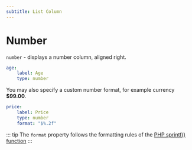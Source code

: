 ```yaml
---
subtitle: List Column
---
```

# Number

`number` - displays a number column, aligned right.

```yaml
age:
    label: Age
    type: number
```

You may also specify a custom number format, for example currency **$99.00**.

```yaml
price:
    label: Price
    type: number
    format: "$%.2f"
```

::: tip
The `format` property follows the formatting rules of the [PHP sprintf() function](https://secure.php.net/manual/en/function.sprintf.php)
:::
